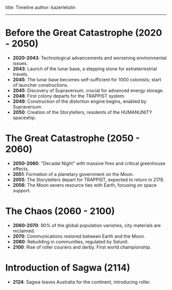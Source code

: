 title:  Timeline
author: kazerlelutin

---
# Before the Great Catastrophe (2020 - 2050)

- **2020-2043**: Technological advancements and worsening environmental issues.
- **2043**: Launch of the lunar base, a stepping stone for extraterrestrial travels.
- **2045**: The lunar base becomes self-sufficient for 1000 colonists; start of launcher constructions.
- **2045**: Discovery of Supraversum, crucial for advanced energy storage.
- **2048**: First colony departs for the TRAPPIST system.
- **2049**: Construction of the distortion engine begins, enabled by Supraversum.
- **2050**: Creation of the Storytellers, residents of the HUMANUNITY spaceship.

# The Great Catastrophe (2050 - 2060)

- **2050-2060**: "Decadal Night" with massive fires and critical greenhouse effects.
- **2051**: Formation of a planetary government on the Moon.
- **2055**: The Storytellers depart for TRAPPIST, expected to return in 2178.
- **2056**: The Moon severs resource ties with Earth, focusing on space support.

# The Chaos (2060 - 2100)

- **2060-2070**: 90% of the global population vanishes, city materials are reclaimed.
- **2070**: Communications restored between Earth and the Moon.
- **2080**: Rebuilding in communities, regulated by Selunit.
- **2100**: Rise of roller couriers and derby. First world championship.

# Introduction of Sagwa (2114)

- **2124**: Sagwa leaves Australia for the continent, introducing roller.
